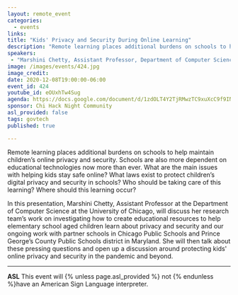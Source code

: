 ```yaml
---
layout: remote_event
categories:
  - events
links: 
title: "Kids' Privacy and Security During Online Learning"
description: "Remote learning places additional burdens on schools to help maintain children’s online privacy and security. Schools are also more dependent on educational technologies now more than ever. What are the main issues with helping kids stay safe online? What laws exist to protect children’s digital privacy and security in schools? Who should be taking care of this learning? Where should this learning occur?"
speakers:
 - "Marshini Chetty, Assistant Professor, Department of Computer Science, University of Chicago"
image: /images/events/424.jpg
image_credit:
date: 2020-12-08T19:00:00-06:00
event_id: 424
youtube_id: eOUxhTw4Sug
agenda: https://docs.google.com/document/d/1zdOLT4Y2TjRMwzTC9xuXcC9f9INkjQf89IEnyQoDcEU/edit#
sponsor: Chi Hack Night Community
asl_provided: false
tags: govtech
published: true

---
```


Remote learning places additional burdens on schools to help maintain children’s online privacy and security. Schools are also more dependent on educational technologies now more than ever. What are the main issues with helping kids stay safe online? What laws exist to protect children’s digital privacy and security in schools? Who should be taking care of this learning? Where should this learning occur?

In this presentation, Marshini Chetty, Assistant Professor at the Department of Computer Science at the University of Chicago, will discuss her research team’s work on investigating how to create educational resources to help elementary school aged children learn about privacy and security and our ongoing work with partner schools in Chicago Public Schools and Prince George’s County Public Schools district in Maryland. She will then talk about these pressing questions and open up a discussion around protecting kids' online privacy and security in the pandemic and beyond.

---

**ASL** This event will {% unless page.asl_provided %} not {% endunless %}have an American Sign Language interpreter.
